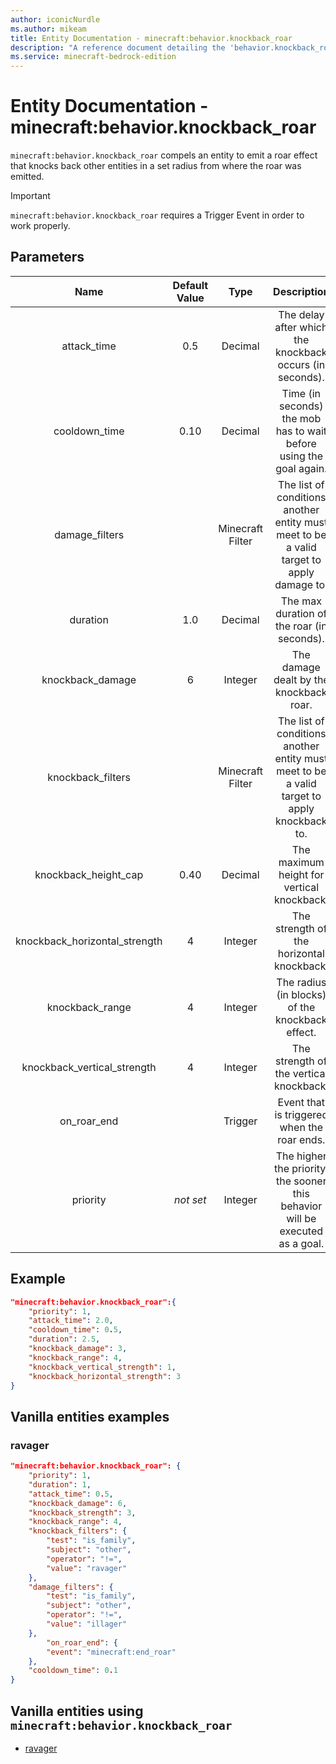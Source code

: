 ```yaml
---
author: iconicNurdle
ms.author: mikeam
title: Entity Documentation - minecraft:behavior.knockback_roar
description: "A reference document detailing the 'behavior.knockback_roar' entity goal"
ms.service: minecraft-bedrock-edition
---
```


# Entity Documentation - minecraft:behavior.knockback_roar

`minecraft:behavior.knockback_roar` compels an entity to emit a roar effect that knocks back other entities in a set radius from where the roar was emitted.

>[!IMPORTANT]
> `minecraft:behavior.knockback_roar` requires a Trigger Event in order to work properly.

## Parameters

| Name| Default Value| Type| Description |
|:-----------:|:-----------:|:-----------:|:-----------:|
| attack_time| 0.5| Decimal| The delay after which the knockback occurs (in seconds). |
| cooldown_time| 0.10| Decimal| Time (in seconds) the mob has to wait before using the goal again. |
| damage_filters| | Minecraft Filter| The list of conditions another entity must meet to be a valid target to apply damage to. |
| duration| 1.0| Decimal| The max duration of the roar (in seconds). |
| knockback_damage| 6 | Integer| The damage dealt by the knockback roar. |
| knockback_filters| | Minecraft Filter| The list of conditions another entity must meet to be a valid target to apply knockback to. |
| knockback_height_cap| 0.40| Decimal| The maximum height for vertical knockback. |
| knockback_horizontal_strength| 4| Integer| The strength of the horizontal knockback. |
| knockback_range| 4 | Integer| The radius (in blocks) of the knockback effect. |
| knockback_vertical_strength| 4| Integer| The strength of the vertical knockback. |
| on_roar_end| | Trigger| Event that is triggered when the roar ends. |
| priority|*not set*|Integer|The higher the priority, the sooner this behavior will be executed as a goal.|

## Example

```json
"minecraft:behavior.knockback_roar":{
    "priority": 1,
    "attack_time": 2.0,
    "cooldown_time": 0.5,
    "duration": 2.5,
    "knockback_damage": 3,
    "knockback_range": 4,
    "knockback_vertical_strength": 1,
    "knockback_horizontal_strength": 3
}
```

## Vanilla entities examples

### ravager

```json
"minecraft:behavior.knockback_roar": {
    "priority": 1,
    "duration": 1,
    "attack_time": 0.5,
    "knockback_damage": 6,
    "knockback_strength": 3,
    "knockback_range": 4,
    "knockback_filters": {
        "test": "is_family",
        "subject": "other",
        "operator": "!=",
        "value": "ravager"
    },
    "damage_filters": {
        "test": "is_family",
        "subject": "other",
        "operator": "!=",
        "value": "illager"
    },
        "on_roar_end": {
        "event": "minecraft:end_roar"
    },
    "cooldown_time": 0.1
}
```

## Vanilla entities using `minecraft:behavior.knockback_roar`

- [ravager](../../../../Source/VanillaBehaviorPack_Snippets/entities/ravager.md)
